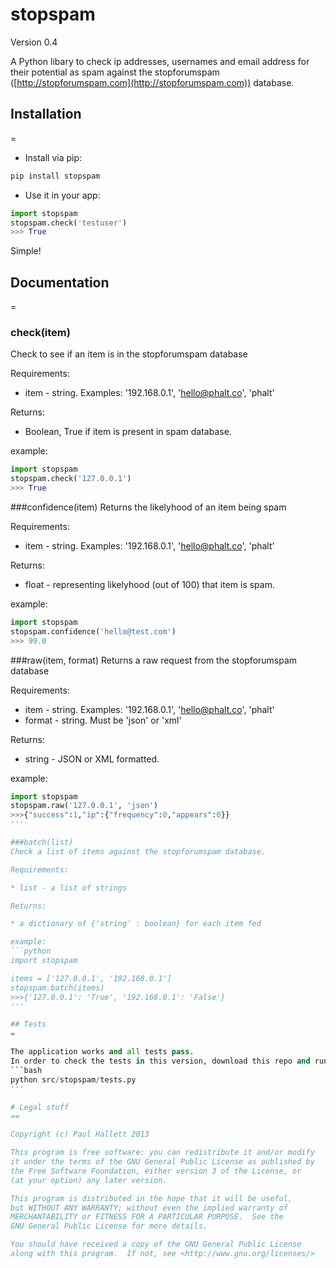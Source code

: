 # stopspam

Version 0.4

A Python libary to check ip addresses, usernames and email address for their potential as spam against the stopforumspam ([http://stopforumspam.com](http://stopforumspam.com)) database.


## Installation
=

* Install via pip:

```bash
pip install stopspam
```

* Use it in your app:

```python
import stopspam
stopspam.check('testuser')
>>> True
```

Simple!

## Documentation
=

### check(item)
Check to see if an item is in the stopforumspam database

Requirements:

* item - string. Examples: '192.168.0.1', 'hello@phalt.co', 'phalt'

Returns:

* Boolean, True if item is present in spam database.


example:
```python
import stopspam
stopspam.check('127.0.0.1')
>>> True
```

###confidence(item)
Returns the likelyhood of an item being spam

Requirements:

* item - string. Examples: '192.168.0.1', 'hello@phalt.co', 'phalt'

Returns:
* float - representing likelyhood (out of 100) that item is spam.


example:
```python
import stopspam
stopspam.confidence('hello@test.com')
>>> 99.0
```

###raw(item, format)
Returns a raw request from the stopforumspam database

Requirements:

* item - string. Examples:  '192.168.0.1', 'hello@phalt.co', 'phalt'
* format - string. Must be 'json' or 'xml'

Returns:
* string - JSON or XML formatted.

example:
```python
import stopspam
stopspam.raw('127.0.0.1', 'json')
>>>{"success":1,"ip":{"frequency":0,"appears":0}}
'''

###batch(list)
Check a list of items against the stopforumspam database.

Requirements:

* list - a list of strings

Returns:

* a dictionary of {'string' : boolean} for each item fed

example:
```python
import stopspam

items = ['127.0.0.1', '192.168.0.1']
stopspam.batch(items)
>>>{'127.0.0.1': 'True', '192.168.0.1': 'False'}
'''

## Tests
=

The application works and all tests pass.
In order to check the tests in this version, download this repo and run:
```bash
python src/stopspam/tests.py
'''

# Legal stuff
==

Copyright (c) Paul Hallett 2013

This program is free software: you can redistribute it and/or modify
it under the terms of the GNU General Public License as published by
the Free Software Foundation, either version 3 of the License, or
(at your option) any later version.

This program is distributed in the hope that it will be useful,
but WITHOUT ANY WARRANTY; without even the implied warranty of
MERCHANTABILITY or FITNESS FOR A PARTICULAR PURPOSE.  See the
GNU General Public License for more details.

You should have received a copy of the GNU General Public License
along with this program.  If not, see <http://www.gnu.org/licenses/>
